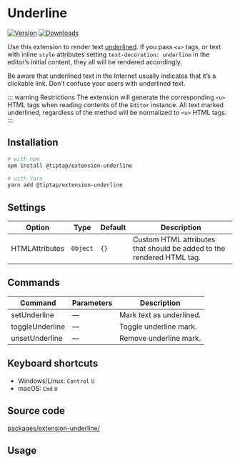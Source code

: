 # Underline
[![Version](https://img.shields.io/npm/v/@tiptap/extension-underline.svg?label=version)](https://www.npmjs.com/package/@tiptap/extension-underline)
[![Downloads](https://img.shields.io/npm/dm/@tiptap/extension-underline.svg)](https://npmcharts.com/compare/@tiptap/extension-underline?minimal=true)

Use this extension to render text <u>underlined</u>. If you pass `<u>` tags, or text with inline `style` attributes setting `text-decoration: underline` in the editor’s initial content, they all will be rendered accordingly.

Be aware that underlined text in the Internet usually indicates that it’s a clickable link. Don’t confuse your users with underlined text.

::: warning Restrictions
The extension will generate the corresponding `<u>` HTML tags when reading contents of the `Editor` instance. All text marked underlined, regardless of the method will be normalized to `<u>` HTML tags.
:::

## Installation
```bash
# with npm
npm install @tiptap/extension-underline

# with Yarn
yarn add @tiptap/extension-underline
```

## Settings
| Option         | Type     | Default | Description                                                           |
| -------------- | -------- | ------- | --------------------------------------------------------------------- |
| HTMLAttributes | `Object` | `{}`    | Custom HTML attributes that should be added to the rendered HTML tag. |

## Commands
| Command         | Parameters | Description              |
| --------------- | ---------- | ------------------------ |
| setUnderline    | —          | Mark text as underlined. |
| toggleUnderline | —          | Toggle underline mark.   |
| unsetUnderline  | —          | Remove underline mark.   |

## Keyboard shortcuts
* Windows/Linux: `Control`&nbsp;`U`
* macOS: `Cmd`&nbsp;`U`

## Source code
[packages/extension-underline/](https://github.com/ueberdosis/tiptap/blob/main/packages/extension-underline/)

## Usage
<demo name="Marks/Underline" highlight="3-5,17,36" />
